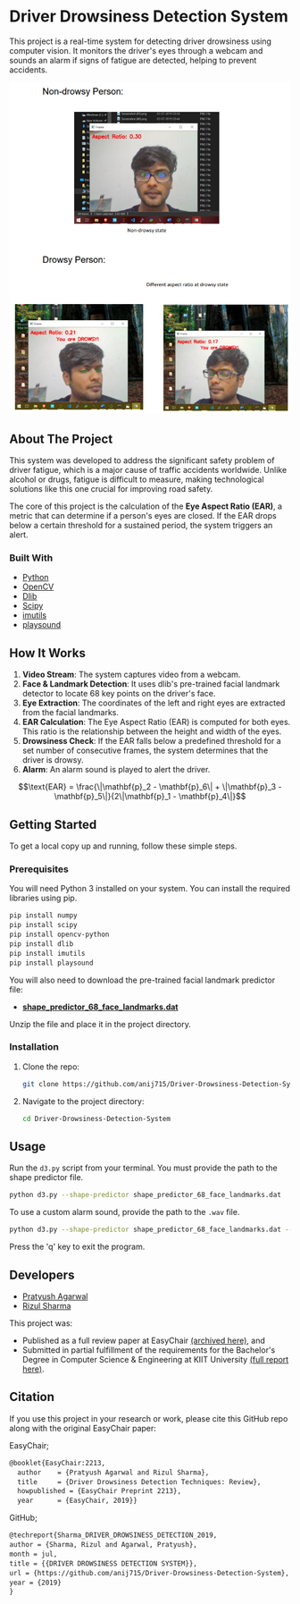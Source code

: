 # Driver Drowsiness Detection System

This project is a real-time system for detecting driver drowsiness using computer vision. It monitors the driver's eyes through a webcam and sounds an alarm if signs of fatigue are detected, helping to prevent accidents.

![Demo Screenshot of the Drowsiness Detection System in action](https://github.com/anij715/Driver-Drowsiness-Detection-System/blob/main/ddd.png)

## About The Project

This system was developed to address the significant safety problem of driver fatigue, which is a major cause of traffic accidents worldwide. Unlike alcohol or drugs, fatigue is difficult to measure, making technological solutions like this one crucial for improving road safety.

The core of this project is the calculation of the **Eye Aspect Ratio (EAR)**, a metric that can determine if a person's eyes are closed. If the EAR drops below a certain threshold for a sustained period, the system triggers an alert.

### Built With

* [Python](https://www.python.org/)
* [OpenCV](https://opencv.org/)
* [Dlib](http://dlib.net/)
* [Scipy](https://scipy.org/)
* [imutils](https://github.com/imutils/imutils)
* [playsound](https://github.com/TaylorSMarks/playsound)

## How It Works

1.  **Video Stream**: The system captures video from a webcam.
2.  **Face & Landmark Detection**: It uses dlib's pre-trained facial landmark detector to locate 68 key points on the driver's face.
3.  **Eye Extraction**: The coordinates of the left and right eyes are extracted from the facial landmarks.
4.  **EAR Calculation**: The Eye Aspect Ratio (EAR) is computed for both eyes. This ratio is the relationship between the height and width of the eyes.
5.  **Drowsiness Check**: If the EAR falls below a predefined threshold for a set number of consecutive frames, the system determines that the driver is drowsy.
6.  **Alarm**: An alarm sound is played to alert the driver.

$$\text{EAR} = \frac{\|\mathbf{p}_2 - \mathbf{p}_6\| + \|\mathbf{p}_3 - \mathbf{p}_5\|}{2\|\mathbf{p}_1 - \mathbf{p}_4\|}$$

## Getting Started

To get a local copy up and running, follow these simple steps.

### Prerequisites

You will need Python 3 installed on your system. You can install the required libraries using pip.

```sh
pip install numpy
pip install scipy
pip install opencv-python
pip install dlib
pip install imutils
pip install playsound
```

You will also need to download the pre-trained facial landmark predictor file:
* [**shape_predictor_68_face_landmarks.dat**](http://dlib.net/files/shape_predictor_68_face_landmarks.dat.bz2)

Unzip the file and place it in the project directory.

### Installation

1.  Clone the repo:
    ```sh
    git clone https://github.com/anij715/Driver-Drowsiness-Detection-System.git
    ```
2.  Navigate to the project directory:
    ```sh
    cd Driver-Drowsiness-Detection-System
    ```

## Usage

Run the `d3.py` script from your terminal. You must provide the path to the shape predictor file.

```sh
python d3.py --shape-predictor shape_predictor_68_face_landmarks.dat
```

To use a custom alarm sound, provide the path to the `.wav` file.

```sh
python d3.py --shape-predictor shape_predictor_68_face_landmarks.dat --alarm alarm.wav
```

Press the 'q' key to exit the program.

## Developers

* [Pratyush Agarwal](https://github.com/kyloprat)
* [Rizul Sharma](https://github.com/anij715)

This project was:
- Published as a full review paper at EasyChair [(archived here)](https://easychair.org/publications/preprint/VST8), and
- Submitted in partial fulfillment of the requirements for the Bachelor's Degree in Computer Science & Engineering at KIIT University [(full report here)](https://www.researchgate.net/publication/336878674_DRIVER_DROWSINESS_DETECTION_SYSTEM).

## Citation
If you use this project in your research or work, please cite this GitHub repo along with the original EasyChair paper:

EasyChair;
```latex
@booklet{EasyChair:2213,
  author    = {Pratyush Agarwal and Rizul Sharma},
  title     = {Driver Drowsiness Detection Techniques: Review},
  howpublished = {EasyChair Preprint 2213},
  year      = {EasyChair, 2019}}
```
GitHub;
```latex
@techreport{Sharma_DRIVER_DROWSINESS_DETECTION_2019,
author = {Sharma, Rizul and Agarwal, Pratyush},
month = jul,
title = {{DRIVER DROWSINESS DETECTION SYSTEM}},
url = {https://github.com/anij715/Driver-Drowsiness-Detection-System},
year = {2019}
}
```
